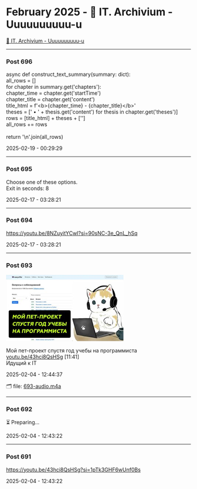 # February 2025 - 🐊 IT. Archivium - Uuuuuuuuuu-u

[🐊 IT. Archivium - Uuuuuuuuuu-u](../../)



---

### Post 696




async def construct_text_summary(summary: dict):<br />    all_rows = []<br />    for chapter in summary.get(&#x27;chapters&#x27;):<br />        chapter_time = chapter.get(&#x27;startTime&#x27;)<br />        chapter_title = chapter.get(&#x27;content&#x27;)<br />        title_html = f&#x27;&lt;b&gt;{chapter_time} - {chapter_title}&lt;/b&gt;&#x27;<br />        theses = [&#x27; • &#x27; + thesis.get(&#x27;content&#x27;) for thesis in chapter.get(&#x27;theses&#x27;)]<br />        rows = [title_html] + theses + [&#x27;&#x27;]<br />        all_rows += rows<br /><br />    return &#x27;\n&#x27;.join(all_rows)


2025-02-19 - 00:29:29







---

### Post 695




Choose one of these options. <br />Exit in seconds: 8


2025-02-17 - 03:28:21







---

### Post 694




<a href="https://youtu.be/8NZuyitYCwI?si=90sNC-3e_QnL_hSq">https://youtu.be/8NZuyitYCwI?si=90sNC-3e_QnL_hSq</a>


2025-02-17 - 03:28:21







---

### Post 693

 
![693-thumbnail.jpg](693-thumbnail.jpg) 



Мой пет-проект спустя год учебы на программиста<br /><a href="http://youtu.be/43hci8QsHSg">youtu.be/43hci8QsHSg</a> [11:41]<br />Идущий к IT


2025-02-04 - 12:44:37


🗂 file: [693-audio.m4a](693-audio.m4a) 






---

### Post 692




⏳ Preparing...


2025-02-04 - 12:43:22







---

### Post 691




<a href="https://youtu.be/43hci8QsHSg?si=1pTk3GHF6wUnf0Bs">https://youtu.be/43hci8QsHSg?si=1pTk3GHF6wUnf0Bs</a>


2025-02-04 - 12:43:22





